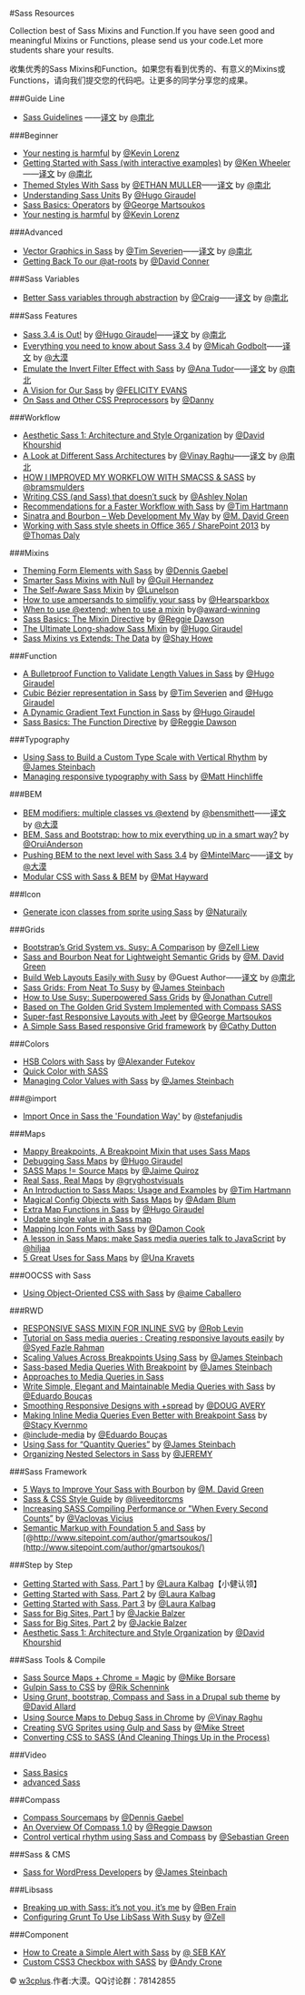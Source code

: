 #Sass Resources

Collection best of Sass Mixins and Function.If you have seen good and meaningful Mixins or Functions, please send us your code.Let more students share your results.

收集优秀的Sass Mixins和Function。如果您有看到优秀的、有意义的Mixins或Functions，请向我们提交您的代码吧。让更多的同学分享您的成果。

###Guide Line

- [Sass Guidelines](http://sass-guidelin.es/) ——[译文](http://www.w3cplus.com/blog/tags/466.html) by [@南北](http://weibo.com/sunchongsheng)

###Beginner

- [Your nesting is harmful](https://medium.com/@verpixelt/your-nesting-is-harmful-a1ffddaf7e43) by [@Kevin Lorenz](https://medium.com/@verpixelt)
- [Getting Started with Sass (with interactive examples)](http://scotch.io/tutorials/css/getting-started-with-sass) by [@Ken Wheeler](http://scotch.io/author/kenwheeler)——[译文](http://www.w3cplus.com/preprocessor/getting-started-with-sass.html) by [@南北](http://weibo.com/sunchongsheng)
- [Themed Styles With Sass](http://seesparkbox.com/foundry/themed_styles_with_sass) by [@ETHAN MULLER](http://seesparkbox.com/foundry/author/ethan_muller)——[译文](http://www.w3cplus.com/preprocessor/themed-styles-with-sass.html) by [@南北](http://weibo.com/sunchongsheng)
- [Understanding Sass Units](http://www.sitepoint.com/understanding-sass-units/) By [@Hugo Giraudel](http://www.sitepoint.com/author/hgiraudel/)
- [Sass Basics: Operators](http://www.sitepoint.com/sass-basics-operators/) by [@George Martsoukos](http://www.sitepoint.com/author/gmartsoukos/)
- [Your nesting is harmful](https://medium.com/@verpixelt/your-nesting-is-harmful-a1ffddaf7e43) by [@Kevin Lorenz](https://medium.com/@verpixelt)

###Advanced

- [Vector Graphics in Sass](http://www.sitepoint.com/vector-graphics-sass/) by [@Tim Severien](http://www.sitepoint.com/author/tseverien/)——[译文](http://www.w3cplus.com/preprocessor/vector-graphics-sass.html) by [@南北](http://weibo.com/sunchongsheng)
- [Getting Back To our @at-roots](http://sassbreak.com/getting-back-to-our-roots/) by [@David Conner ](https://twitter.com/Dave_Conner)

###Sass Variables

- [Better Sass variables through abstraction](http://craigmdennis.com/articles/better-sass-variables) by [@Craig](http://craigmdennis.com/about)——[译文](http://www.w3cplus.com/preprocessor/better-sass-variables.html) by [@南北](http://weibo.com/sunchongsheng)

###Sass Features
- [Sass 3.4 is Out!](http://www.sitepoint.com/sass-3-4-is-out/) by [@Hugo Giraudel](http://www.sitepoint.com/author/hgiraudel/)——[译文](http://www.w3cplus.com/preprocessor/sass-3-4-is-out.html) by [@南北](http://weibo.com/sunchongsheng)
- [Everything you need to know about Sass 3.4](http://www.phase2technology.com/blog/everything-you-need-to-know-about-sass-3-4/) by [@Micah Godbolt](http://www.phase2technology.com/author/mgodbolt)——[译文](http://www.w3cplus.com/preprocessor/everything-you-need-to-know-about-sass-3-4.html) by [@大漠](http://www.w3cplus.com)
- [Emulate the Invert Filter Effect with Sass](http://davidwalsh.name/invert-color-sass) by [@Ana Tudor](http://about.me/thebabydino)——[译文](http://www.w3cplus.com/preprocessor/invert-color-sass.html) by [@南北](http://weibo.com/sunchongsheng)
- [A Vision for Our Sass](http://alistapart.com/article/a-vision-for-our-sass) by [@FELICITY EVANS](http://alistapart.com/author/fevans)
- [On Sass and Other CSS Preprocessors](http://danny.is/writing/sass-and-other-css-preprocessors-140301) by [@Danny](http://danny.is/)

###Workflow

- [Aesthetic Sass 1: Architecture and Style Organization](https://scotch.io/tutorials/aesthetic-sass-1-architecture-and-style-organization) by [@David Khourshid](https://scotch.io/author/david)
- [A Look at Different Sass Architectures](http://www.sitepoint.com/look-different-sass-architectures/) by [@Vinay Raghu](http://www.sitepoint.com/author/vraghu/)——[译文](http://www.w3cplus.com/preprocessor/look-different-sass-architectures.html) by [@南北](http://weibo.com/sunchongsheng)
- [HOW I IMPROVED MY WORKFLOW WITH SMACSS & SASS](http://bramsmulders.com/how-i-improved-my-workflow-with-smacss-sass.html) by [@bramsmulders](http://twitter.com/bramsmulders)
- [Writing CSS (and Sass) that doesn’t suck](http://ashleynolan.co.uk/blog/writing-css-and-sass-that-doesnt-suck) by [@Ashley Nolan](http://twitter.com/AshNolan_)
- [Recommendations for a Faster Workflow with Sass](http://webdesign.tutsplus.com/articles/recommendations-for-a-faster-workflow-with-sass--cms-21616) by [@Tim Hartmann](http://tutsplus.com/authors/tim-hartmann)
- [Sinatra and Bourbon – Web Development My Way](http://www.sitepoint.com/sinatra-bourbon-web-development-way/) by [@M. David Green](http://www.sitepoint.com/author/mdavidgreen/)
- [Working with Sass style sheets in Office 365 / SharePoint 2013](http://tommdaly.wordpress.com/2015/01/03/working-with-sass-style-sheets-in-office-365-sharepoint-2013/) by [@Thomas Daly](http://tommdaly.wordpress.com/author/tommdaly/)

###Mixins

- [Theming Form Elements with Sass](http://www.sitepoint.com/theming-form-elements-sass/) by [@Dennis Gaebel](http://www.sitepoint.com/author/dgaebel/)
- [Smarter Sass Mixins with Null](http://blog.teamtreehouse.com/smarter-sass-mixins-null) by [@Guil Hernandez](http://blog.teamtreehouse.com/author/guillermohernandez)
- [The Self-Aware Sass Mixin](http://lunelson.roughdraft.io/cc1b431a69360949dc01-the-self-aware-sass-mixin) by [@Lunelson](https://github.com/lunelson)
- [How to use ampersands to simplifiy your sass](http://seesparkbox.com/foundry/how_to_use_ampersands_to_simplifiy_your_sass) by [@Hearsparkbox](https://twitter.com/hearsparkbox)
- [When to use @⁠extend; when to use a mixin](http://csswizardry.com/2014/11/when-to-use-extend-when-to-use-a-mixin/) by@[award-winning](https://thenetawards.com/)
- [Sass Basics: The Mixin Directive](http://www.sitepoint.com/sass-basics-the-mixin-directive/) by [@Reggie Dawson](http://www.sitepoint.com/author/rdawson/)
- [The Ultimate Long-shadow Sass Mixin](http://www.sitepoint.com/ultimate-long-shadow-sass-mixin/) by [@Hugo Giraudel](http://www.sitepoint.com/author/hgiraudel/)
- [Sass Mixins vs Extends: The Data](https://tech.bellycard.com/blog/sass-mixins-vs-extends-the-data/) by [@Shay Howe](https://tech.bellycard.com/team/shay-howe)

###Function

- [A Bulletproof Function to Validate Length Values in Sass](http://www.sitepoint.com/bulletproof-function-validate-length-values-sass/) by [@Hugo Giraudel](http://www.sitepoint.com/author/hgiraudel/)
- [Cubic Bézier representation in Sass](http://thesassway.com/advanced/cubic-bezier-representation-in-sass) by [@Tim Severien](http://twitter.com/timseverien) and [@Hugo Giraudel](http://twitter.com/hugogiraudel)
- [A Dynamic Gradient Text Function in Sass](http://www.sitepoint.com/dynamic-gradient-text-function-sass/) by [@Hugo Giraudel](http://www.sitepoint.com/author/hgiraudel/)
- [Sass Basics: The Function Directive](http://www.sitepoint.com/sass-basics-function-directive/) by [@Reggie Dawson](http://www.sitepoint.com/author/rdawson/)

###Typography

- [Using Sass to Build a Custom Type Scale with Vertical Rhythm](http://www.sitepoint.com/using-sass-build-custom-type-scale-vertical-rhythm/) by [@James Steinbach](http://www.sitepoint.com/author/jsteinbach/)
- [Managing responsive typography with Sass](http://maketea.co.uk/2014/11/05/managing-responsive-typography-with-sass.html) by [@Matt Hinchliffe](https://twitter.com/i_like_robots)

###BEM

- [BEM modifiers: multiple classes vs @extend](http://bensmithett.com/bem-modifiers-multiple-classes-vs-extend/) by [@bensmithett](https://twitter.com/bensmithett)——[译文](http://www.w3cplus.com/preprocessor/bem-modifiers-multiple-classes-vs-extend.html) by [@大漠](http://www.w3cplus.com)
- [BEM, Sass and Bootstrap: how to mix everything up in a smart way?](https://medium.com/@andersonorui_/bem-sass-and-bootstrap-9f89dc07d20f) by [@OruiAnderson](https://medium.com/@andersonorui_)
- [Pushing BEM to the next level with Sass 3.4](https://medium.com/@marcmintel/pushing-bem-to-the-next-level-with-sass-3-4-5239d2371321) by [@MintelMarc](https://medium.com/@marcmintel/pushing-bem-to-the-next-level-with-sass-3-4-5239d2371321)——[译文](http://www.w3cplus.com/preprocessor/pushing-bem-to-the-next-level-with-sass-3-4.html) by [@大漠](http://www.w3cplus.com)
- [Modular CSS with Sass & BEM](http://www.mathayward.com/modular-css-with-sass-and-bem/) by [@Mat Hayward](http://www.twitter.com/mathaywarduk)

###Icon

- [Generate icon classes from sprite using Sass](https://medium.com/@naturailycom/generate-icon-classes-from-sprite-using-sass-2be74309e50c) by [@Naturaily](https://medium.com/@naturailycom)

###Grids

- [Bootstrap’s Grid System vs. Susy: A Comparison](http://www.sitepoint.com/bootstraps-grid-system-vs-susy-comparison/) by [@Zell Liew](http://www.sitepoint.com/bootstraps-grid-system-vs-susy-comparison/)
- [Sass and Bourbon Neat for Lightweight Semantic Grids](http://www.sitepoint.com/sass-bourbon-neat-lightweight-semantic-grids/) by [@M. David Green](http://www.sitepoint.com/author/mdavidgreen/)
- [Build Web Layouts Easily with Susy](http://css-tricks.com/build-web-layouts-easily-susy/) by @Guest Author——[译文](http://www.w3cplus.com/preprocessor/build-web-layouts-easily-susy.html) by [@南北](http://weibo.com/sunchongsheng)
- [Sass Grids: From Neat To Susy](http://www.sitepoint.com/sass-grids-neat-susy/) by [@James Steinbach](http://www.sitepoint.com/author/jsteinbach/)
- [How to Use Susy: Superpowered Sass Grids](http://webdesign.tutsplus.com/tutorials/how-to-use-susy-superpowered-sass-grids--cms-22744) by [@Jonathan Cutrell](http://tutsplus.com/authors/jonathan-cutrell)
- [Based on The Golden Grid System Implemented with Compass SASS](http://jellyvision.github.io/spread/)
- [Super-fast Responsive Layouts with Jeet](http://www.sitepoint.com/super-fast-responsive-layouts-jeet/) by [@George Martsoukos](http://www.sitepoint.com/author/gmartsoukos/)
- [A Simple Sass Based responsive Grid framework](http://www.get-maze.co.uk/) by [@Cathy Dutton](http://www.cathydutton.co.uk/)

###Colors

- [HSB Colors with Sass](http://www.sitepoint.com/hsb-colors-with-sass/) by [@Alexander Futekov](http://www.sitepoint.com/hsb-colors-with-sass/)
- [Quick Color with SASS](http://blog.revelry.co/post/97873761305/quick-color-with-sass) 
- [Managing Color Values with Sass](http://www.sitepoint.com/managing-color-values-with-sass/) by [@James Steinbach](http://www.sitepoint.com/author/jsteinbach/)

###@import

- [Import Once in Sass the 'Foundation Way'](http://4waisenkinder.de/blog/2014/03/06/import-once-in-sass-the-foundation-way/) by [@stefanjudis](http://4waisenkinder.de/blog/2014/03/06/import-once-in-sass-the-foundation-way/)

###Maps

- [Mappy Breakpoints, A Breakpoint Mixin that uses Sass Maps](http://www.zell-weekeat.com/mappy-breakpoints/)
- [Debugging Sass Maps](http://www.sitepoint.com/debugging-sass-maps/) by [@Hugo Giraudel](http://www.sitepoint.com/author/hgiraudel/)
- [SASS Maps != Source Maps](http://www.matrixgroup.net/snackoclock/2014/10/sass-maps-source-maps/) by [@Jaime Quiroz](http://www.matrixgroup.net/snackoclock/author/jquiroz/)
- [Real Sass, Real Maps](http://blog.grayghostvisuals.com/sass/real-sass-real-maps/) by [@gryghostvisuals](http://twitter.com/gryghostvisuals)
- [An Introduction to Sass Maps: Usage and Examples](http://webdesign.tutsplus.com/tutorials/an-introduction-to-sass-maps-usage-and-examples--cms-22184) by [@Tim Hartmann](http://tutsplus.com/authors/tim-hartmann)
- [Magical Config Objects with Sass Maps](http://codepen.io/AdamBlum/blog/config-objects-with-sass-maps) by [@Adam Blum ](http://codepen.io/AdamBlum/)
- [Extra Map Functions in Sass](http://www.sitepoint.com/extra-map-functions-sass/) by [@Hugo Giraudel](http://www.sitepoint.com/author/hgiraudel/)
- [Update single value in a Sass map](http://blackfalcon.roughdraft.io/8943fdfd94463467a41e-update-single-value-in-a-sass-map)
- [Mapping Icon Fonts with Sass](http://webdevstudios.com/2015/01/28/mapping-icon-fonts-with-sass/) by [@Damon Cook](http://webdevstudios.com/author/damon/)
- [A lesson in Sass Maps: make Sass media queries talk to JavaScript](http://clubmate.fi/a-lesson-in-sass-maps-make-sass-media-queries-talk-to-javascript/) by [@hiljaa](http://twitter.com/hiljaa)
- [5 Great Uses for Sass Maps](http://www.sitepoint.com/5-great-uses-sass-maps/) by [@Una Kravets](http://www.sitepoint.com/author/ukravets/)

###OOCSS with Sass

- [Using Object-Oriented CSS with Sass](http://thesassway.com/intermediate/using-object-oriented-css-with-sass) by [@aime Caballero](http://twitter.com/jaicab_)

###RWD

- [RESPONSIVE SASS MIXIN FOR INLINE SVG](http://unicorn-ui.com/blog/responsive-svg-mixin.html) by [@Rob Levin](http://unicorn-ui.com/about)
- [Tutorial on Sass media queries : Creating responsive layouts easily](http://www.htmlxprs.com/post/15/tutorial-on-sass-media-queries-creating-responsive-layouts-easily) by [@Syed Fazle Rahman](http://www.htmlxprs.com/author/fazlerocks)
- [Scaling Values Across Breakpoints Using Sass](http://www.sitepoint.com/scaling-values-across-breakpoints-using-sass/) by [@James Steinbach](http://www.sitepoint.com/author/jsteinbach/)
- [Sass-based Media Queries With Breakpoint](http://www.sitepoint.com/sass-based-media-queries-with-breakpoint/) by [@James Steinbach](http://www.sitepoint.com/author/jsteinbach/)
- [Approaches to Media Queries in Sass](http://css-tricks.com/approaches-media-queries-sass/)
- [Write Simple, Elegant and Maintainable Media Queries with Sass](http://davidwalsh.name/sass-media-query) by [@Eduardo Bouças](http://eduardoboucas.com/)
- [Smoothing Responsive Designs with +spread](http://viget.com/inspire/responsive-design-with-spread) by [@DOUG AVERY](http://viget.com/about/team/davery)
- [Making Inline Media Queries Even Better with Breakpoint Sass](http://webdevstudios.com/2015/01/20/better-media-queries-breakpoint-sass/) by [@Stacy Kvernmo](http://webdevstudios.com/author/stacy/)
- [@include-media](http://include-media.com/) by [@Eduardo Bouças](http://eduardoboucas.com/)
- [Using Sass for “Quantity Queries”](http://www.sitepoint.com/using-sass-quantity-queries/) by [@James Steinbach](http://www.sitepoint.com/author/jsteinbach/)
- [Organizing Nested Selectors in Sass](http://viget.com/extend/organizing-nested-selectors-in-sass) by [@JEREMY](http://viget.com/about/team/jfields)

###Sass Framework

- [5 Ways to Improve Your Sass with Bourbon](http://www.sitepoint.com/5-ways-improve-sass-bourbon/) by [@M. David Green](http://www.sitepoint.com/author/mdavidgreen/)
- [Sass & CSS Style Guide](http://www.liveeditorcms.com/gc/playbook/sass-css-style-guide/) by [@liveeditorcms](http://twitter.com/liveeditorcms)
- [Increasing SASS Compiling Performance or "When Every Second Counts”](https://www.devbridge.com/articles/increasing-sass-compiling-performance-or-when-every-second-counts/) by [@Vaclovas Vicius](https://www.devbridge.com/about-us/vaclovas-vicius)
- [Semantic Markup with Foundation 5 and Sass](http://www.sitepoint.com/semantic-markup-foundation-5-sass/) by [@http://www.sitepoint.com/author/gmartsoukos/](http://www.sitepoint.com/author/gmartsoukos/)

###Step by Step

- [Getting Started with Sass, Part 1](http://webstandardssherpa.com/reviews/getting-started-with-sass-part-1) by [@Laura Kalbag](http://webstandardssherpa.com/about/authors/laura-kalbag/)【小健认领】
- [Getting Started with Sass, Part 2](http://webstandardssherpa.com/reviews/getting-started-with-sass-part-2) by [@Laura Kalbag](http://webstandardssherpa.com/about/authors/laura-kalbag/)
- [Getting Started with Sass, Part 3](http://webstandardssherpa.com/reviews/getting-started-with-sass-part-3/) by [@Laura Kalbag](http://webstandardssherpa.com/about/authors/laura-kalbag/)
- [Sass for Big Sites, Part 1](http://webstandardssherpa.com/reviews/sass-for-big-sites-part-1) by [@Jackie Balzer](http://webstandardssherpa.com/about/authors/jackie-balzer/)
- [Sass for Big Sites, Part 2](http://webstandardssherpa.com/reviews/sass-for-big-sites-part-2/) by [@Jackie Balzer](http://webstandardssherpa.com/about/authors/jackie-balzer/)
- [Aesthetic Sass 1: Architecture and Style Organization](https://scotch.io/tutorials/aesthetic-sass-1-architecture-and-style-organization) by [@David Khourshid    ](https://scotch.io/author/david)

###Sass Tools & Compile

- [Sass Source Maps + Chrome = Magic](https://robots.thoughtbot.com/sass-source-maps-chrome-magic) by [@Mike Borsare](https://twitter.com/mborsare)
- [Gulpin Sass to CSS](http://rikschennink.nl/thoughts/gulpin-sass-to-css/) by [@Rik Schennink](http://rikschennink.nl)
- [Using Grunt, bootstrap, Compass and Sass in a Drupal sub theme](http://deeson-online.co.uk/labs/using-grunt-bootstrap-compass-and-sass-drupal-sub-theme) by [@David Allard](http://deeson-online.co.uk/category/author/david-allard)
- [Using Source Maps to Debug Sass in Chrome](http://www.sitepoint.com/using-source-maps-debug-sass-chrome/) by [＠Vinay Raghu](http://www.sitepoint.com/author/vraghu/)
- [Creating SVG Sprites using Gulp and Sass](https://www.liquidlight.co.uk/blog/article/creating-svg-sprites-using-gulp-and-sass/) by [@Mike Street](https://www.liquidlight.co.uk/team/mike-street/)
- [Converting CSS to SASS (And Cleaning Things Up in the Process)](http://terrificwebdesign.net/converting-css-sass/)

###Video

- [Sass Basics](http://teamtreehouse.com/library/sass-basics)
- [advanced Sass](http://teamtreehouse.com/library/advanced-sass)

###Compass

- [Compass Sourcemaps](http://web-design-weekly.com/2014/09/12/compass-sourcemaps/) by [@Dennis Gaebel](http://grayghostvisuals.com/)
- [An Overview Of Compass 1.0](http://www.sitepoint.com/an-overview-compass-1-0/) by [@Reggie Dawson](http://www.sitepoint.com/author/rdawson/)
- [Control vertical rhythm using Sass and Compass](http://www.developerdrive.com/2015/02/control-vertical-rhythm-using-sass-and-compass/) by [@Sebastian Green](http://www.developerdrive.com/author/Sebastian-Green)

###Sass & CMS

- [Sass for WordPress Developers](http://www.sitepoint.com/sass-for-wordpress-developers/) by [@James Steinbach](http://www.sitepoint.com/author/jsteinbach/)

###Libsass

- [Breaking up with Sass: it’s not you, it’s me](http://benfrain.com/breaking-up-with-sass-postcss/) by [@Ben Frain](https://plus.google.com/107588612045728705538)
- [Configuring Grunt To Use LibSass With Susy](http://www.zell-weekeat.com/grunt-sass-with-susy/) by [@Zell](http://www.zell-weekeat.com/about/)

###Component

- [How to Create a Simple Alert with Sass](http://inspirationalpixels.com/tutorials/simple-alert-with-sass) by [@ SEB KAY](http://inspirationalpixels.com/author/sebkay)
- [Custom CSS3 Checkbox with SASS](https://andycrone.com/custom-css3-checkbox-sass/) by [@Andy Crone](https://andycrone.com/me/)

© [w3cplus](http://www.w3cplus.com).作者:大漠。QQ讨论群：78142855
